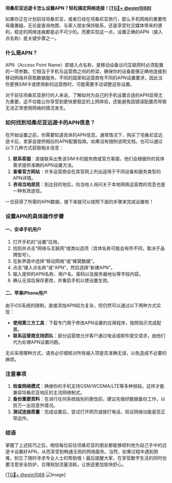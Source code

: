 **坦桑尼亚远遊卡怎么设置APN？轻松搞定网络连接！[[TG💪+ @esim1088](https://t.me/s/esim1088)]**

如果你正在计划前往坦桑尼亚，或者已经在坦桑尼亚旅行，那么手机网络的重要性毋庸置疑。无论是查询地图、与家人朋友保持联系，还是享受社交媒体带来的便利，稳定的网络连接都是必不可少的。而要实现这一点，设置正确的APN（接入点名称）是关键步骤之一。

### 什么是APN？

APN（Access Point Name）即接入点名称，是移动设备访问互联网时必须配置的一项参数。它相当于手机与运营商之间的桥梁，确保你的设备能够正确地连接到移动网络并获取数据服务。不同的国家和运营商有不同的APN设置要求，因此当你更换SIM卡或使用新的运营商时，可能需要手动调整这些设置。

对于前往坦桑尼亚旅行的人来说，了解如何为自己的手机设置合适的APN显得尤为重要。这不仅能让你享受到更快更稳定的上网体验，还能避免因错误配置而导致无法正常使用网络的情况发生。

### 如何找到坦桑尼亚远遊卡的APN信息？

在开始设置之前，你需要知道具体的APN信息。通常情况下，购买了坦桑尼亚远遊卡后，卖家会提供相应的APN配置指南。如果没有随附说明文档，也可以通过以下几种方式获取相关信息：

1. **联系客服**：直接联系出售该SIM卡的服务商或官方客服，他们会根据你的具体需求提供准确的APN设置方法。
2. **查看官方网站**：许多运营商会在其官网上列出适用于不同设备和服务类型的APN详情。
3. **咨询当地居民**：到达目的地后，向当地人询问关于本地网络运营商的信息也是一种有效途径。

一旦获得了所需的APN数据，接下来就可以按照下面的步骤来完成设置啦！

### 设置APN的具体操作步骤

#### 一、安卓手机用户
1. 打开手机的“设置”应用。
2. 找到并点击“网络与互联网”或类似选项（具体名称可能会有所不同，取决于品牌型号）。
3. 在新界面中选择“移动网络”或“蜂窝数据”。
4. 点击“接入点名称”或“APN”，然后选择“新建APN”。
5. 输入提供的APN名称、用户名、密码以及服务器地址等字段内容。
6. 确认无误后保存更改，并重启手机以使设置生效。

#### 二、苹果iPhone用户
由于iOS系统的限制，直接添加APN较为复杂，但仍然可以通过以下两种方式实现：
- **使用第三方工具**：下载专门用于修改APN设置的应用程序，按照指示完成配置。
- **联系运营商支持团队**：部分运营商允许客户通过电话或邮件提交请求，由他们代为处理APN设置问题。

无论采用哪种方式，请务必仔细核对所有输入项是否准确无误，以免造成不必要的麻烦。

### 注意事项

1. **检查网络模式**：确保你的手机支持GSM/WCDMA/LTE等多种频段，这样才能兼容坦桑尼亚地区的主流网络制式。
2. **备份重要资料**：在进行任何系统级别的更改前，建议先做好数据备份工作，以防万一出现意外情况。
3. **测试连接质量**：完成设置后，尝试打开网页或拨打电话，验证网络功能是否正常运作。

### 结语

掌握了上述技巧之后，相信每位前往坦桑尼亚的朋友都能够顺利地为自己手中的远遊卡设置好APN，从而享受到畅通无阻的网络服务。当然，如果过程中遇到困难，别忘了随时寻求专业人士的帮助哦！最后提醒大家，在享受数字生活的同时也要注意安全防护，合理规划流量消耗，让旅途更加愉快舒心。

[[TG💪+ @esim1088](https://t.me/s/esim1088) ![Image](https://i.postimg.cc/4NQfJmqS/Snipaste-2025-05-13-00-14-12.png)]